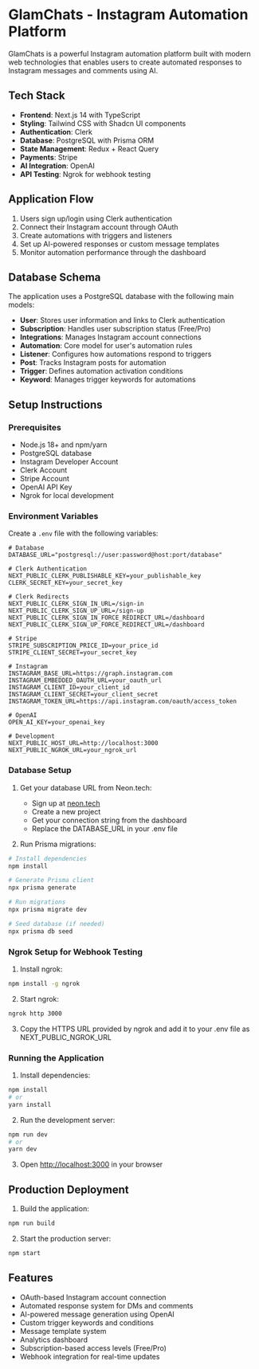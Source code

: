 # GlamChats - Instagram Automation Platform

GlamChats is a powerful Instagram automation platform built with modern web technologies that enables users to create automated responses to Instagram messages and comments using AI.

## Tech Stack

- **Frontend**: Next.js 14 with TypeScript
- **Styling**: Tailwind CSS with Shadcn UI components
- **Authentication**: Clerk
- **Database**: PostgreSQL with Prisma ORM
- **State Management**: Redux + React Query
- **Payments**: Stripe
- **AI Integration**: OpenAI
- **API Testing**: Ngrok for webhook testing

## Application Flow

1. Users sign up/login using Clerk authentication
2. Connect their Instagram account through OAuth
3. Create automations with triggers and listeners
4. Set up AI-powered responses or custom message templates
5. Monitor automation performance through the dashboard

## Database Schema

The application uses a PostgreSQL database with the following main models:

- **User**: Stores user information and links to Clerk authentication
- **Subscription**: Handles user subscription status (Free/Pro)
- **Integrations**: Manages Instagram account connections
- **Automation**: Core model for user's automation rules
- **Listener**: Configures how automations respond to triggers
- **Post**: Tracks Instagram posts for automation
- **Trigger**: Defines automation activation conditions
- **Keyword**: Manages trigger keywords for automations

## Setup Instructions

### Prerequisites

- Node.js 18+ and npm/yarn
- PostgreSQL database
- Instagram Developer Account
- Clerk Account
- Stripe Account
- OpenAI API Key
- Ngrok for local development

### Environment Variables

Create a `.env` file with the following variables:

```env
# Database
DATABASE_URL="postgresql://user:password@host:port/database"

# Clerk Authentication
NEXT_PUBLIC_CLERK_PUBLISHABLE_KEY=your_publishable_key
CLERK_SECRET_KEY=your_secret_key

# Clerk Redirects
NEXT_PUBLIC_CLERK_SIGN_IN_URL=/sign-in
NEXT_PUBLIC_CLERK_SIGN_UP_URL=/sign-up
NEXT_PUBLIC_CLERK_SIGN_IN_FORCE_REDIRECT_URL=/dashboard
NEXT_PUBLIC_CLERK_SIGN_UP_FORCE_REDIRECT_URL=/dashboard

# Stripe
STRIPE_SUBSCRIPTION_PRICE_ID=your_price_id
STRIPE_CLIENT_SECRET=your_secret_key

# Instagram
INSTAGRAM_BASE_URL=https://graph.instagram.com
INSTAGRAM_EMBEDDED_OAUTH_URL=your_oauth_url
INSTAGRAM_CLIENT_ID=your_client_id
INSTAGRAM_CLIENT_SECRET=your_client_secret
INSTAGRAM_TOKEN_URL=https://api.instagram.com/oauth/access_token

# OpenAI
OPEN_AI_KEY=your_openai_key

# Development
NEXT_PUBLIC_HOST_URL=http://localhost:3000
NEXT_PUBLIC_NGROK_URL=your_ngrok_url
```

### Database Setup

1. Get your database URL from Neon.tech:
   - Sign up at [neon.tech](https://neon.tech)
   - Create a new project
   - Get your connection string from the dashboard
   - Replace the DATABASE_URL in your .env file

2. Run Prisma migrations:
```bash
# Install dependencies
npm install

# Generate Prisma client
npx prisma generate

# Run migrations
npx prisma migrate dev

# Seed database (if needed)
npx prisma db seed
```

### Ngrok Setup for Webhook Testing

1. Install ngrok:
```bash
npm install -g ngrok
```

2. Start ngrok:
```bash
ngrok http 3000
```

3. Copy the HTTPS URL provided by ngrok and add it to your .env file as NEXT_PUBLIC_NGROK_URL

### Running the Application

1. Install dependencies:
```bash
npm install
# or
yarn install
```

2. Run the development server:
```bash
npm run dev
# or
yarn dev
```

3. Open [http://localhost:3000](http://localhost:3000) in your browser

## Production Deployment

1. Build the application:
```bash
npm run build
```

2. Start the production server:
```bash
npm start
```

## Features

- OAuth-based Instagram account connection
- Automated response system for DMs and comments
- AI-powered message generation using OpenAI
- Custom trigger keywords and conditions
- Message template system
- Analytics dashboard
- Subscription-based access levels (Free/Pro)
- Webhook integration for real-time updates
